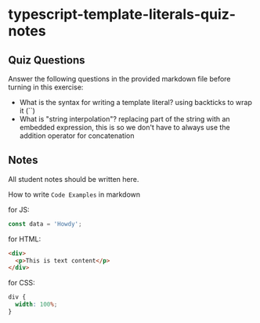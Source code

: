 # typescript-template-literals-quiz-notes

## Quiz Questions

Answer the following questions in the provided markdown file before turning in this exercise:

- What is the syntax for writing a template literal?
  using backticks to wrap it (``)
- What is "string interpolation"?
  replacing part of the string with an embedded expression, this is so we don't have to always use the addition operator for concatenation

## Notes

All student notes should be written here.

How to write `Code Examples` in markdown

for JS:

```javascript
const data = 'Howdy';
```

for HTML:

```html
<div>
  <p>This is text content</p>
</div>
```

for CSS:

```css
div {
  width: 100%;
}
```
